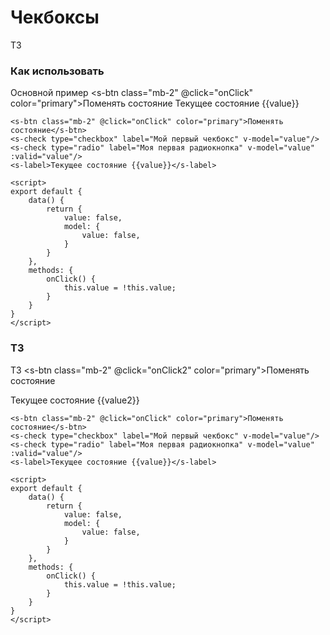 # Чекбоксы

ТЗ

### Как использовать
Основной пример
<s-btn class="mb-2" @click="onClick" color="primary">Поменять состояние</s-btn>
<s-check type="checkbox" label="Мой первый чекбокс" v-model="value"/>
<s-check type="radio" label="Моя первая радиокнопка" v-model="value" :valid="value"/>
<s-label>Текущее состояние {{value}}</s-label>

``` vue
<s-btn class="mb-2" @click="onClick" color="primary">Поменять состояние</s-btn>
<s-check type="checkbox" label="Мой первый чекбокс" v-model="value"/>
<s-check type="radio" label="Моя первая радиокнопка" v-model="value" :valid="value"/>
<s-label>Текущее состояние {{value}}</s-label>

<script>
export default {
    data() {
        return {
            value: false,
            model: {
                value: false,
            }           
        }
    },
    methods: {
        onClick() {
            this.value = !this.value;
        }
    }
}
</script>
```

### ТЗ
ТЗ
<s-btn class="mb-2" @click="onClick2" color="primary">Поменять состояние</s-btn>
<div>
    <s-btn-check class="me-2" color="primary" type="checkbox" label="Мой первый чекбокс" v-model="value2" outline/>
    <s-btn-check color="primary" type="radio" label="Моя первая радиокнопка" v-model="value2" :valid="value2" outline/>
</div>

<s-label>Текущее состояние {{value2}}</s-label>

``` vue
<s-btn class="mb-2" @click="onClick" color="primary">Поменять состояние</s-btn>
<s-check type="checkbox" label="Мой первый чекбокс" v-model="value"/>
<s-check type="radio" label="Моя первая радиокнопка" v-model="value" :valid="value"/>
<s-label>Текущее состояние {{value}}</s-label>

<script>
export default {
    data() {
        return {
            value: false,
            model: {
                value: false,
            }           
        }
    },
    methods: {
        onClick() {
            this.value = !this.value;
        }
    }
}
</script>
```

<script>
export default {
    data() {
        return {
            value: false,
            value2: false,
        }
    },
    methods: {
        onClick() {
            this.value = !this.value;
        },
        onClick2() {
            this.value2 = !this.value2;
        }
    }
}
</script>
